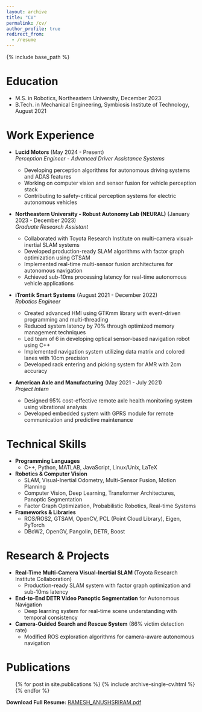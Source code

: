 ```yaml
---
layout: archive
title: "CV"
permalink: /cv/
author_profile: true
redirect_from:
  - /resume
---
```


{% include base_path %}

Education
======
* M.S. in Robotics, Northeastern University, December 2023
* B.Tech. in Mechanical Engineering, Symbiosis Institute of Technology, August 2021

Work Experience
======
* **Lucid Motors** (May 2024 - Present)  
    *Perception Engineer - Advanced Driver Assistance Systems*
    * Developing perception algorithms for autonomous driving systems and ADAS features
    * Working on computer vision and sensor fusion for vehicle perception stack
    * Contributing to safety-critical perception systems for electric autonomous vehicles

* **Northeastern University - Robust Autonomy Lab (NEURAL)** (January 2023 - December 2023)  
    *Graduate Research Assistant*
    * Collaborated with Toyota Research Institute on multi-camera visual-inertial SLAM systems
    * Developed production-ready SLAM algorithms with factor graph optimization using GTSAM
    * Implemented real-time multi-sensor fusion architectures for autonomous navigation
    * Achieved sub-10ms processing latency for real-time autonomous vehicle applications

* **iTrontik Smart Systems** (August 2021 - December 2022)  
    *Robotics Engineer*
    * Created advanced HMI using GTKmm library with event-driven programming and multi-threading
    * Reduced system latency by 70% through optimized memory management techniques
    * Led team of 6 in developing optical sensor-based navigation robot using C++
    * Implemented navigation system utilizing data matrix and colored lanes with 10cm precision
    * Developed rack entering and picking system for AMR with 2cm accuracy

* **American Axle and Manufacturing** (May 2021 - July 2021)  
    *Project Intern*
    * Designed 95% cost-effective remote axle health monitoring system using vibrational analysis
    * Developed embedded system with GPRS module for remote communication and predictive maintenance

Technical Skills
======
* **Programming Languages**
  * C++, Python, MATLAB, JavaScript, Linux/Unix, LaTeX
* **Robotics & Computer Vision**
  * SLAM, Visual-Inertial Odometry, Multi-Sensor Fusion, Motion Planning
  * Computer Vision, Deep Learning, Transformer Architectures, Panoptic Segmentation
  * Factor Graph Optimization, Probabilistic Robotics, Real-time Systems
* **Frameworks & Libraries**
  * ROS/ROS2, GTSAM, OpenCV, PCL (Point Cloud Library), Eigen, PyTorch
  * DBoW2, OpenGV, Pangolin, DETR, Boost

Research & Projects
======
* **Real-Time Multi-Camera Visual-Inertial SLAM** (Toyota Research Institute Collaboration)
  * Production-ready SLAM system with factor graph optimization and sub-10ms latency
* **End-to-End DETR Video Panoptic Segmentation** for Autonomous Navigation
  * Deep learning system for real-time scene understanding with temporal consistency
* **Camera-Guided Search and Rescue System** (86% victim detection rate)
  * Modified ROS exploration algorithms for camera-aware autonomous navigation

Publications
======
  <ul>{% for post in site.publications %}
    {% include archive-single-cv.html %}
  {% endfor %}</ul>

**Download Full Resume:** [RAMESH_ANUSHSRIRAM.pdf](/files/RAMESH_ANUSHSRIRAM.pdf)

  
  
